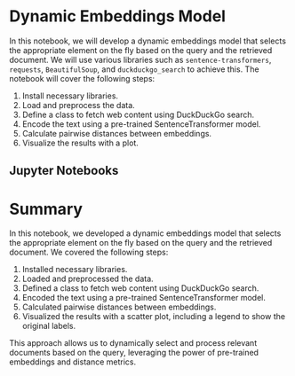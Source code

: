 # Dynamic Embeddings Model

In this notebook, we will develop a dynamic embeddings model that selects the appropriate element on the fly based on the query and the retrieved document. We will use various libraries such as `sentence-transformers`, `requests`, `BeautifulSoup`, and `duckduckgo_search` to achieve this. The notebook will cover the following steps:

1. Install necessary libraries.
2. Load and preprocess the data.
3. Define a class to fetch web content using DuckDuckGo search.
4. Encode the text using a pre-trained SentenceTransformer model.
5. Calculate pairwise distances between embeddings.
6. Visualize the results with a plot.

## Jupyter Notebooks

<div id="notebook-content"></div>

<script>
  fetch('embeddings.html')
    .then(response => response.text())
    .then(data => {
      document.getElementById('notebook-content').innerHTML = data;
    });
</script>


# Summary

In this notebook, we developed a dynamic embeddings model that selects the appropriate element on the fly based on the query and the retrieved document. We covered the following steps:

1. Installed necessary libraries.
2. Loaded and preprocessed the data.
3. Defined a class to fetch web content using DuckDuckGo search.
4. Encoded the text using a pre-trained SentenceTransformer model.
5. Calculated pairwise distances between embeddings.
6. Visualized the results with a scatter plot, including a legend to show the original labels.

This approach allows us to dynamically select and process relevant documents based on the query, leveraging the power of pre-trained embeddings and distance metrics.